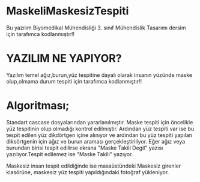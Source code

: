# MaskeliMaskesizTespiti

Bu yazılım Biyomedikal Mühendisliği 3. sınıf Mühendislik Tasarımı dersim için  tarafımca kodlanmıştır!!

# YAZILIM NE YAPIYOR?

Yazılım temel ağız,burun,yüz tespitine dayalı olarak insanın yüzünde maske olup,olmama durum tespiti için tarafımca kodlanmıştır!!

# Algoritması;

Standart cascase dosyalarından yararlanılmıştır. Maske tespiti için öncelikle yüz tespitinin olup olmadığı kontrol edilmiştir.
Ardından yüz tespiti var ise bu tespit edilen yüz dikdörtgen içine alınıyor ve ardından bu  yüz tespiti yapılan diksörtgenin için ağız ve burun araması gerçekleştiriliyor.
Eğer ağız veya burundan birisi tespit edilirse ekrana "Maske Takili Degil" yazısı yazılıyor.Tespit edilemez ise "Maske Takili" yazıyor.

Maskesiz insan tespit edildiğinde ise masaüstündeki Maskesiz girenler klasörüne, maskesiz yüz tespiti yapıldığındaki fotoğraf yükleniyor.


